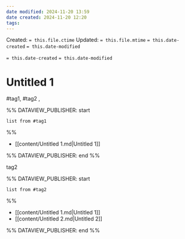 ```yaml
---
date modified: 2024-11-20 13:59
date created: 2024-11-20 12:20
tags: 
---
```

Created:  `= this.file.ctime`
Updated: `= this.file.mtime`
`= this.date-created`
`= this.date-modified`

`= this.date-created`
`= this.date-modified`

# Untitled 1

#tag1,
#tag2 ,


%% DATAVIEW_PUBLISHER: start
```dataview
list from #tag1 
```
%%

- [[content/Untitled 1.md|Untitled 1]]

%% DATAVIEW_PUBLISHER: end %%



tag2


%% DATAVIEW_PUBLISHER: start
```dataview
list from #tag2 
```
%%

- [[content/Untitled 1.md|Untitled 1]]
- [[content/Untitled 2.md|Untitled 2]]

%% DATAVIEW_PUBLISHER: end %%



